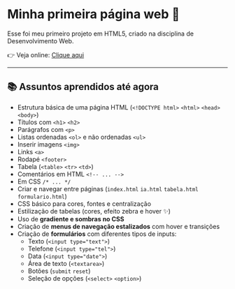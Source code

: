 # Minha primeira página web 🌸
Esse foi meu primeiro projeto em HTML5, criado na disciplina de Desenvolvimento Web.  

👉 Veja online: [Clique aqui](https://maria-n-v-borges.github.io/Primeira-pagina-web/)

---

## 📚 Assuntos aprendidos até agora
- Estrutura básica de uma página HTML (`<!DOCTYPE html>` `<html>` `<head>` `<body>`)  
- Títulos com `<h1>` `<h2>` 
- Parágrafos com `<p>`  
- Listas ordenadas `<ol>` e não ordenadas `<ul>`  
- Inserir imagens `<img>`  
- Links `<a>`  
- Rodapé `<footer>`  
- Tabela (`<table>` `<tr>` `<td>`)  
- Comentários em HTML `<!-- ... -->`
- Em CSS `/* ... */` 
- Criar e navegar entre páginas (`index.html` `ia.html` `tabela.html` `formulario.html`)  
- CSS básico para cores, fontes e centralização 
- Estilização de tabelas (cores, efeito zebra e hover ✨)
- Uso de **gradiente e sombras no CSS**
- Criação de **menus de navegação estalizados** com hover e transições
- Criação de **formulários** com diferentes tipos de inputs:
  - Texto (`<input type="text">`)  
  - Telefone (`<input type="tel">`)  
  - Data (`<input type="date">`)  
  - Área de texto (`<textarea>`)  
  - Botões (`submit` `reset`)  
  - Seleção de opções (`<select>` `<option>`)

